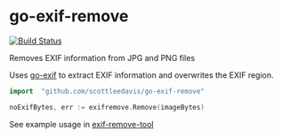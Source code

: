 # go-exif-remove
[![Build Status](https://img.shields.io/circleci/project/github/scottleedavis/go-exif-remove/master.svg)](https://circleci.com/gh/scottleedavis/go-exif-remove)

Removes EXIF information from JPG and PNG files

Uses [go-exif](https://github.com/dsoprea/go-exif) to extract EXIF information and overwrites the EXIF region.

```go
import 	"github.com/scottleedavis/go-exif-remove"

noExifBytes, err := exifremove.Remove(imageBytes)
```

See example usage in [exif-remove-tool](exif-remove-tool)

